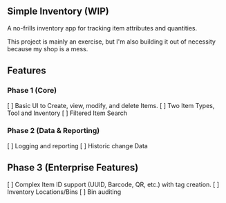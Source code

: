 ## Simple Inventory (WIP)

A no-frills inventory app for tracking item attributes and quantities.

This project is mainly an exercise, but I'm also building it out of necessity because my shop is a mess.

## Features
### Phase 1 (Core)
[ ] Basic UI to Create, view, modify, and delete Items.
[ ] Two Item Types, Tool and Inventory
[ ] Filtered Item Search

### Phase 2 (Data & Reporting)
[ ] Logging and reporting
[ ] Historic change Data

## Phase 3 (Enterprise Features)
[ ] Complex Item ID support (UUID, Barcode, QR, etc.) with tag creation.
[ ] Inventory Locations/Bins
[ ] Bin auditing
